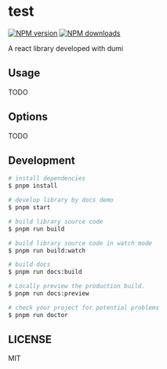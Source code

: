 # test

[![NPM version](https://img.shields.io/npm/v/test.svg?style=flat)](https://npmjs.org/package/test)
[![NPM downloads](http://img.shields.io/npm/dm/test.svg?style=flat)](https://npmjs.org/package/test)

A react library developed with dumi

## Usage

TODO

## Options

TODO

## Development

```bash
# install dependencies
$ pnpm install

# develop library by docs demo
$ pnpm start

# build library source code
$ pnpm run build

# build library source code in watch mode
$ pnpm run build:watch

# build docs
$ pnpm run docs:build

# Locally preview the production build.
$ pnpm run docs:preview

# check your project for potential problems
$ pnpm run doctor
```

## LICENSE

MIT
